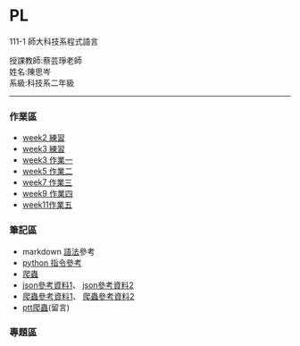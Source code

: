 # PL
111-1 師大科技系程式語言
<div>授課教師:蔡芸琤老師</div>
<div>姓名:陳思岑</div>
<div>系級:科技系二年級</div>

<hr></hr>



<h3>作業區</h3>
<ul>
  <li>
      <a href="https://github.com/ssutsen/PL/blob/main/week2.ipynb">week2 練習</a>
  </li>
  <li>
      <a href="https://github.com/ssutsen/PL/blob/main/week3.ipynb">week3 練習</a>
  </li>
  <li>
      <a href="https://github.com/ssutsen/PL/blob/main/w3-hw.ipynb">week3 作業一</a>
  </li>
  <li>
      <a href="https://github.com/ssutsen/PL/blob/main/week5-json.ipynb">week5 作業二</a>
  </li>
  <li>
    <a href="https://github.com/ssutsen/PL/blob/main/week7.ipynb">week7 作業三</a>
  </li>
  <li>
    <a href="https://medium.com/@babe920604/d70931fe8a2f">week9 作業四</a>
  </li>
  <li>
    <a href="https://medium.com/@babe920604/%E5%8F%B0%E5%8D%97%E7%BE%8E%E9%A3%9F-python%E6%96%87%E6%9C%AC%E5%85%B1%E7%8F%BE%E7%B6%B2%E8%B7%AF%E5%88%86%E6%9E%90-99326afc4653">week11作業五</a>
  </li>

</ul>

<h3>筆記區</h3>
<ul>
  <li>markdown <a href="https://www.w3schools.com/html/default.asp">語法</a>參考</li>
  <li><a href="https://www.geeksforgeeks.org/python-programming-language/">python 指令參考</a></li>
  <li><a href="https://leemeng.tw/practical-pandas-tutorial-for-aspiring-data-scientists.html">爬蟲</a></li>
  <li>
      <a href="https://book.whsh.tc.edu.tw/books/python%E6%95%99%E5%AD%B8/page/pythonjson-2-youbike-20-ibike">json參考資料1</a>、
      <a href="https://www.delftstack.com/zh-tw/howto/python/python-get-json-from-url/">json參考資料2</a>
  </li>
  <li>
    <a href="https://ithelp.ithome.com.tw/articles/10202121">爬蟲參考資料1</a>、
    <a href="https://medium.com/@ethan.chen927/python-%E6%8A%93%E5%8F%96ptt%E4%B8%8A%E7%9A%84%E8%B3%87%E6%96%99%E4%B8%A6%E5%AD%98%E5%85%A5pandas-dataframe%E4%B8%AD-%E4%B8%A6%E8%BC%B8%E5%87%BA%E7%82%BA%E6%96%87%E5%AD%97%E6%AA%94-%E4%BB%A5%E5%85%AB%E5%8D%A6%E6%9D%BF%E7%82%BA%E4%BE%8B-3e291d51a723">爬蟲參考資料2</a>
    <li> <a href="https://github.com/Hazel0301/PL/blob/main/hw_3/hw_3.ipynb">ptt爬蟲</a>(留言)
    </li>
</ul>

<h3>專題區</h3>
